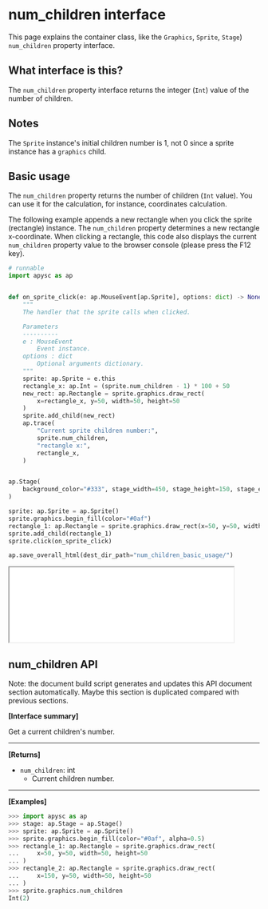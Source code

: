 # num_children interface

This page explains the container class, like the `Graphics`\, `Sprite`\, `Stage`) `num_children` property interface.

## What interface is this?

The `num_children` property interface returns the integer (`Int`) value of the number of children.

## Notes

The `Sprite` instance's initial children number is 1, not 0 since a sprite instance has a `graphics` child.

## Basic usage

The `num_children` property returns the number of children (`Int` value). You can use it for the calculation, for instance, coordinates calculation.

The following example appends a new rectangle when you click the sprite (rectangle) instance. The `num_children` property determines a new rectangle x-coordinate. When clicking a rectangle, this code also displays the current `num_children` property value to the browser console (please press the F12 key).

```py
# runnable
import apysc as ap


def on_sprite_click(e: ap.MouseEvent[ap.Sprite], options: dict) -> None:
    """
    The handler that the sprite calls when clicked.

    Parameters
    ----------
    e : MouseEvent
        Event instance.
    options : dict
        Optional arguments dictionary.
    """
    sprite: ap.Sprite = e.this
    rectangle_x: ap.Int = (sprite.num_children - 1) * 100 + 50
    new_rect: ap.Rectangle = sprite.graphics.draw_rect(
        x=rectangle_x, y=50, width=50, height=50
    )
    sprite.add_child(new_rect)
    ap.trace(
        "Current sprite children number:",
        sprite.num_children,
        "rectangle x:",
        rectangle_x,
    )


ap.Stage(
    background_color="#333", stage_width=450, stage_height=150, stage_elem_id="stage"
)

sprite: ap.Sprite = ap.Sprite()
sprite.graphics.begin_fill(color="#0af")
rectangle_1: ap.Rectangle = sprite.graphics.draw_rect(x=50, y=50, width=50, height=50)
sprite.add_child(rectangle_1)
sprite.click(on_sprite_click)

ap.save_overall_html(dest_dir_path="num_children_basic_usage/")
```

<iframe src="static/num_children_basic_usage/index.html" width="450" height="150"></iframe>

## num_children API

<!-- Docstring: apysc._display.child_interface.ChildInterface.num_children -->

<span class="inconspicuous-txt">Note: the document build script generates and updates this API document section automatically. Maybe this section is duplicated compared with previous sections.</span>

**[Interface summary]**

Get a current children's number.<hr>

**[Returns]**

- `num_children`: int
  - Current children number.

<hr>

**[Examples]**

```py
>>> import apysc as ap
>>> stage: ap.Stage = ap.Stage()
>>> sprite: ap.Sprite = ap.Sprite()
>>> sprite.graphics.begin_fill(color="#0af", alpha=0.5)
>>> rectangle_1: ap.Rectangle = sprite.graphics.draw_rect(
...     x=50, y=50, width=50, height=50
... )
>>> rectangle_2: ap.Rectangle = sprite.graphics.draw_rect(
...     x=150, y=50, width=50, height=50
... )
>>> sprite.graphics.num_children
Int(2)
```